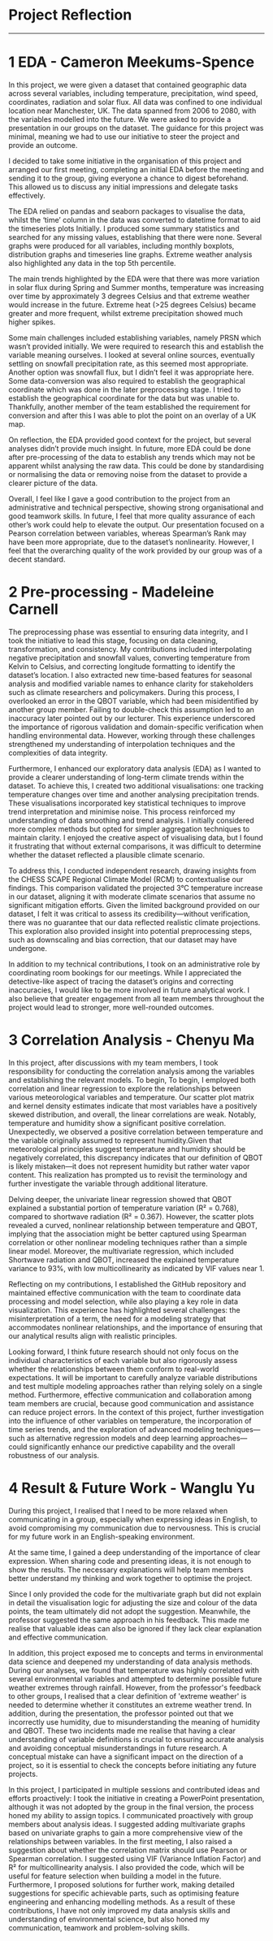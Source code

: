 # Project Reflection
------------------------------------



# 1 EDA - Cameron Meekums-Spence
In this project, we were given a dataset that contained geographic data across several variables, including temperature, precipitation, wind speed, coordinates, radiation and solar flux. All data was confined to one individual location near Manchester, UK. The data spanned from 2006 to 2080, with the variables modelled into the future. We were asked to provide a presentation in our groups on the dataset. The guidance for this project was minimal, meaning we had to use our initiative to steer the project and provide an outcome.

I decided to take some initiative in the organisation of this project and arranged our first meeting, completing an initial EDA before the meeting and sending it to the group, giving everyone a chance to digest beforehand. This allowed us to discuss any initial impressions and delegate tasks effectively.

The EDA relied on pandas and seaborn packages to visualise the data, whilst the ‘time’ column in the data was converted to datetime format to aid the timeseries plots Initially. I produced some summary statistics and searched for any missing values, establishing that there were none. Several graphs were produced for all variables, including monthly boxplots, distribution graphs and timeseries line graphs. Extreme weather analysis also highlighted any data in the top 5th percentile.

The main trends highlighted by the EDA were that there was more variation in solar flux during Spring and Summer months, temperature was increasing over time by approximately 3 degrees Celsius and that extreme weather would increase in the future. Extreme heat (>25 degrees Celsius) became greater and more frequent, whilst extreme precipitation showed much higher spikes.

Some main challenges included establishing variables, namely PRSN which wasn’t provided initially. We were required to research this and establish the variable meaning ourselves. I looked at several online sources, eventually settling on snowfall precipitation rate, as this seemed most appropriate. Another option was snowfall flux, but I didn’t feel it was appropriate here. Some data-conversion was also required to establish the geographical coordinate which was done in the later preprocessing stage. I tried to establish the geographical coordinate for the data but was unable to. Thankfully, another member of the team established the requirement for conversion and after this I was able to plot the point on an overlay of a UK map.

On reflection, the EDA provided good context for the project, but several analyses didn’t provide much insight. In future, more EDA could be done after pre-processing of the data to establish any trends which may not be apparent whilst analysing the raw data. This could be done by standardising or normalising the data or removing noise from the dataset to provide a clearer picture of the data.

Overall, I feel like I gave a good contribution to the project from an administrative and technical perspective, showing strong organisational and good teamwork skills. In future, I feel that more quality assurance of each other’s work could help to elevate the output. Our presentation focused on a Pearson correlation between variables, whereas Spearman’s Rank may have been more appropriate, due to the dataset’s nonlinearity. However, I feel that the overarching quality of the work provided by our group was of a decent standard.



# 2 Pre-processing - Madeleine Carnell
The preprocessing phase was essential to ensuring data integrity, and I took the initiative to lead this stage, focusing on data cleaning, transformation, and consistency. My contributions included interpolating negative precipitation and snowfall values, converting temperature from Kelvin to Celsius, and correcting longitude formatting to identify the dataset’s location. I also extracted new time-based features for seasonal analysis and modified variable names to enhance clarity for stakeholders such as climate researchers and policymakers. During this process, I overlooked an error in the QBOT variable, which had been misidentified by another group member. Failing to double-check this assumption led to an inaccuracy later pointed out by our lecturer. This experience underscored the importance of rigorous validation and domain-specific verification when handling environmental data. However, working through these challenges strengthened my understanding of interpolation techniques and the complexities of data integrity.

Furthermore, I enhanced our exploratory data analysis (EDA) as I wanted to provide a clearer understanding of long-term climate trends within the dataset. To achieve this, I created two additional visualisations: one tracking temperature changes over time and another analysing precipitation trends. These visualisations incorporated key statistical techniques to improve trend interpretation and minimise noise. This process reinforced my understanding of data smoothing and trend analysis. I initially considered more complex methods but opted for simpler aggregation techniques to maintain clarity. I enjoyed the creative aspect of visualising data, but I found it frustrating that without external comparisons, it was difficult to determine whether the dataset reflected a plausible climate scenario.

To address this, I conducted independent research, drawing insights from the CHESS SCAPE Regional Climate Model (RCM) to contextualise our findings. This comparison validated the projected 3°C temperature increase in our dataset, aligning it with moderate climate scenarios that assume no significant mitigation efforts. Given the limited background provided on our dataset, I felt it was critical to assess its credibility—without verification, there was no guarantee that our data reflected realistic climate projections. This exploration also provided insight into potential preprocessing steps, such as downscaling and bias correction, that our dataset may have undergone.

In addition to my technical contributions, I took on an administrative role by coordinating room bookings for our meetings. While I appreciated the detective-like aspect of tracing the dataset’s origins and correcting inaccuracies, I would like to be more involved in future analytical work. I also believe that greater engagement from all team members throughout the project would lead to stronger, more well-rounded outcomes.



# 3 Correlation Analysis  - Chenyu Ma
In this project, after discussions with my team members, I took responsibility for conducting the correlation analysis among the variables and establishing the relevant models. To begin, To begin, I employed both correlation and linear regression to explore the relationships between various meteorological variables and temperature. Our scatter plot matrix and kernel density estimates indicate that most variables have a positively skewed distribution, and overall, the linear correlations are weak. Notably, temperature and humidity show a significant positive correlation. Unexpectedly, we observed a positive correlation between temperature and the variable originally assumed to represent humidity.Given that meteorological principles suggest temperature and humidity should be negatively correlated, this discrepancy indicates that our definition of QBOT is likely mistaken—it does not represent humidity but rather water vapor content. This realization has prompted us to revisit the terminology and further investigate the variable through additional literature.

Delving deeper, the univariate linear regression showed that QBOT explained a substantial portion of temperature variation (R² = 0.768), compared to shortwave radiation (R² = 0.367). However, the scatter plots revealed a curved, nonlinear relationship between temperature and QBOT, implying that the association might be better captured using Spearman correlation or other nonlinear modeling techniques rather than a simple linear model. Moreover, the multivariate regression, which included Shortwave radiation and QBOT, increased the explained temperature variance to 93%, with low multicollinearity as indicated by VIF values near 1.  

Reflecting on my contributions, I established the GitHub repository and maintained effective communication with the team to coordinate data processing and model selection, while also playing a key role in data visualization. This experience has highlighted several challenges: the misinterpretation of a term, the need for a modeling strategy that accommodates nonlinear relationships, and the importance of ensuring that our analytical results align with realistic principles.

Looking forward, I think future research should not only focus on the individual characteristics of each variable but also rigorously assess whether the relationships between them conform to real-world expectations. It will be important to carefully analyze variable distributions and test multiple modeling approaches rather than relying solely on a single method. Furthermore, effective communication and collaboration among team members are crucial, because good communication and assistance can reduce project errors. In the context of this project, further investigation into the influence of other variables on temperature, the incorporation of time series trends, and the exploration of advanced modeling techniques—such as alternative regression models and deep learning approaches—could significantly enhance our predictive capability and the overall robustness of our analysis.



# 4 Result & Future Work - Wanglu Yu
During this project, I realised that I need to be more relaxed when communicating in a group, especially when expressing ideas in English, to avoid compromising my communication due to nervousness. This is crucial for my future work in an English-speaking environment.

At the same time, I gained a deep understanding of the importance of clear expression. When sharing code and presenting ideas, it is not enough to show the results. The necessary explanations will help team members better understand my thinking and work together to optimise the project. 

Since I only provided the code for the multivariate graph but did not explain in detail the visualisation logic for adjusting the size and colour of the data points, the team ultimately did not adopt the suggestion. Meanwhile, the professor suggested the same approach in his feedback. This made me realise that valuable ideas can also be ignored if they lack clear explanation and effective communication.

In addition, this project exposed me to concepts and terms in environmental data science and deepened my understanding of data analysis methods. During our analyses, we found that temperature was highly correlated with several environmental variables and attempted to determine possible future weather extremes through rainfall. However, from the professor's feedback to other groups, I realised that a clear definition of 'extreme weather' is needed to determine whether it constitutes an extreme weather trend. In addition, during the presentation, the professor pointed out that we incorrectly use humidity, due to misunderstanding the meaning of humidity and QBOT. These two incidents made me realise that having a clear understanding of variable definitions is crucial to ensuring accurate analysis and avoiding conceptual misunderstandings in future research. A conceptual mistake can have a significant impact on the direction of a project, so it is essential to check the concepts before initiating any future projects.

In this project, I participated in multiple sessions and contributed ideas and efforts proactively:
I took the initiative in creating a PowerPoint presentation, although it was not adopted by the group in the final version, the process honed my ability to assign topics.
I communicated proactively with group members about analysis ideas. I suggested adding multivariate graphs based on univariate graphs to gain a more comprehensive view of the relationships between variables. In the first meeting, I also raised a suggestion about whether the correlation matrix should use Pearson or Spearman correlation.
I suggested using VIF (Variance Inflation Factor) and R² for multicollinearity analysis. I also provided the code, which will be useful for feature selection when building a model in the future.
Furthermore, I proposed solutions for further work, making detailed suggestions for specific achievable parts, such as optimising feature engineering and enhancing modelling methods. As a result of these contributions, I have not only improved my data analysis skills and understanding of environmental science, but also honed my communication, teamwork and problem-solving skills.
